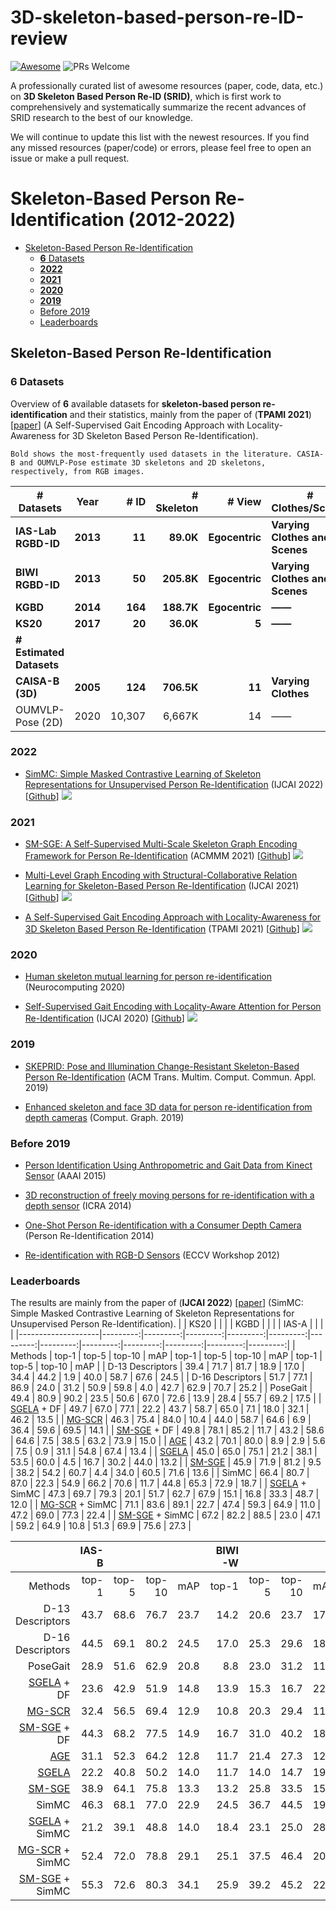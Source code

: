 # 3D-skeleton-based-person-re-ID-review
[![Awesome](https://awesome.re/badge.svg)](https://awesome.re) 
![PRs Welcome](https://img.shields.io/badge/PRs-Welcome-green) 

A professionally curated list of awesome resources (paper, code, data, etc.) on **3D Skeleton Based Person Re-ID (SRID)**, which is first work to comprehensively and systematically summarize the recent advances of SRID research to the best of our knowledge.

We will continue to update this list with the newest resources. If you find any missed resources (paper/code) or errors, please feel free to open an issue or make a pull request.

# Skeleton-Based Person Re-Identification (2012-2022) <!-- omit in toc --> 

<!-- vscode-markdown-toc -->
- [Skeleton-Based Person Re-Identification](#skeleton-based-person-re-identification)
  - [**6** Datasets](#6-datasets)
  - [**2022**](#2022)
  - [**2021**](#2021)
  - [**2020**](#2020)
  - [**2019**](#2019)
  - [Before 2019](#before-2019)
  - [Leaderboards](#leaderboards)

<!-- vscode-markdown-toc-config
	numbering=true
	autoSave=true
	/vscode-markdown-toc-config -->
<!-- /vscode-markdown-toc -->



##  Skeleton-Based Person Re-Identification
### **6** Datasets
Overview of **6** available datasets for **skeleton-based person re-identification** and their statistics, mainly from the paper of (**TPAMI 2021**) [[paper](https://arxiv.org/abs/2009.03671)] (A Self-Supervised Gait Encoding Approach with Locality-Awareness for 3D Skeleton Based Person Re-Identification). 
```
Bold shows the most-frequently used datasets in the literature. CASIA-B and OUMVLP-Pose estimate 3D skeletons and 2D skeletons, respectively, from RGB images.
```
| **# Datasets**           | **Year** | **# ID** | **# Skeleton** |     **# View** | **# Clothes/Scenes**           |
|--------------------------|:--------:|---------:|---------------:|---------------:|--------------------------------|
| **IAS-Lab RGBD-ID**      | **2013** |   **11** |      **89.0K** | **Egocentric** | **Varying Clothes and Scenes** |
| **BIWI RGBD-ID**         | **2013** |   **50** |     **205.8K** | **Egocentric** | **Varying Clothes and Scenes** |
| **KGBD**                 | **2014** |  **164** |     **188.7K** | **Egocentric** | **——**                         |
| **KS20**                 | **2017** |   **20** |      **36.0K** |          **5** | **——**                         |
| **# Estimated Datasets** |          |          |                |                |                                |
| **CAISA-B (3D)**         | **2005** |  **124** |     **706.5K** |         **11** | **Varying Clothes**            |
| OUMVLP-Pose (2D)         |   2020   |   10,307 |         6,667K |             14 | ——                             |


### **2022**
- [SimMC: Simple Masked Contrastive Learning of Skeleton Representations for Unsupervised Person Re-Identification](https://doi.org/10.48550/arXiv.2204.09826) (IJCAI 2022) [[Github](https://github.com/Kali-Hac/SimMC)] ![](https://img.shields.io/github/stars/Kali-Hac/SimMC.svg?style=social)

### **2021**
 - [SM-SGE: A Self-Supervised Multi-Scale Skeleton Graph Encoding Framework for Person Re-Identification](https://doi.org/10.1145/3474085.3475330) (ACMMM 2021) [[Github](https://github.com/Kali-Hac/SM-SGE)] ![](https://img.shields.io/github/stars/Kali-Hac/SM-SGE.svg?style=social)

- [Multi-Level Graph Encoding with Structural-Collaborative Relation Learning for Skeleton-Based Person Re-Identification](https://doi.org/10.48550/arXiv.2204.09826) (IJCAI 2021) [[Github](https://github.com/Kali-Hac/MG-SCR)] ![](https://img.shields.io/github/stars/Kali-Hac/MG-SCR.svg?style=social)

- [A Self-Supervised Gait Encoding Approach with Locality-Awareness for 3D Skeleton Based Person Re-Identification](https://arxiv.org/abs/2009.03671) (TPAMI 2021) [[Github](https://github.com/Kali-Hac/Locality-Awareness-SGE)] ![](https://img.shields.io/github/stars/Kali-Hac/Locality-Awareness-SGE.svg?style=social)

### **2020**
- [Human skeleton mutual learning for person re-identification](https://doi.org/10.1016/j.neucom.2019.12.120) (Neurocomputing 2020)

- [Self-Supervised Gait Encoding with Locality-Aware Attention for Person Re-Identification](https://doi.org/10.24963/ijcai.2020/125) (IJCAI 2020) [[Github](https://github.com/Kali-Hac/SGE-LA)] ![](https://img.shields.io/github/stars/Kali-Hac/SGE-LA.svg?style=social)

### **2019**
- [SKEPRID: Pose and Illumination Change-Resistant Skeleton-Based Person Re-Identification](https://doi.org/10.1145/3243217) (ACM Trans. Multim. Comput. Commun. Appl. 2019)

- [Enhanced skeleton and face 3D data for person re-identification from depth cameras](https://doi.org/10.24963/ijcai.2020/125) (Comput. Graph. 2019)

### Before 2019
- [Person Identification Using Anthropometric and Gait Data from Kinect Sensor](http://www.aaai.org/ocs/index.php/AAAI/AAAI15/paper/view/9680) (AAAI 2015)

- [3D reconstruction of freely moving persons for re-identification with a depth sensor](https://doi.org/10.24963/ijcai.2020/125) (ICRA 2014)

- [One-Shot Person Re-identification with a Consumer Depth Camera](https://doi.org/10.1007/978-1-4471-6296-4\_8) (Person Re-Identification 2014)

- [Re-identification with RGB-D Sensors](https://doi.org/10.1007/978-3-642-33863-2\_43) (ECCV Workshop 2012)

###  Leaderboards
The results are mainly from the paper of (**IJCAI 2022**) [[paper](https://doi.org/10.48550/arXiv.2204.09826)] (SimMC: Simple Masked Contrastive Learning of Skeleton Representations for Unsupervised Person Re-Identification). 
|                    |     KS20 |          |          |          |     KGBD |          |          |          |    IAS-A |          |          |          |
|--------------------|---------:|---------:|---------:|---------:|---------:|---------:|---------:|---------:|---------:|---------:|---------:|---------:|
| Methods            |    top-1 |    top-5 |   top-10 |      mAP |    top-1 |    top-5 |   top-10 |      mAP |    top-1 |    top-5 |   top-10 |      mAP |
| D-13 Descriptors   |     39.4 |     71.7 |     81.7 |     18.9 |     17.0 |     34.4 |     44.2 |      1.9 |     40.0 |     58.7 |     67.6 |     24.5 |
| D-16 Descriptors   |     51.7 |     77.1 |     86.9 |     24.0 |     31.2 |     50.9 |     59.8 |      4.0 |     42.7 |     62.9 |     70.7 |     25.2 |
| PoseGait           |     49.4 |     80.9 |     90.2 |     23.5 |     50.6 |     67.0 |     72.6 |     13.9 |     28.4 |     55.7 |     69.2 |     17.5 |
| [SGELA](https://github.com/Kali-Hac/Locality-Awareness-SGE) + DF         |     49.7 |     67.0 |     77.1 |     22.2 |     43.7 |     58.7 |     65.0 |      7.1 |     18.0 |     32.1 |     46.2 |     13.5 |
| [MG-SCR](https://github.com/Kali-Hac/MG-SCR)             |     46.3 |     75.4 |     84.0 |     10.4 |     44.0 |     58.7 |     64.6 |      6.9 |     36.4 |     59.6 |     69.5 |     14.1 |
| [SM-SGE](https://github.com/Kali-Hac/SM-SGE) + DF        |     49.8 |     78.1 |     85.2 |     11.7 |     43.2 |     58.6 |     64.6 |      7.5 |     38.5 |     63.2 |     73.9 |     15.0 |
| [AGE](https://github.com/Kali-Hac/SGE-LA)                |     43.2 |     70.1 |     80.0 |      8.9 |      2.9 |      5.6 |      7.5 |      0.9 |     31.1 |     54.8 |     67.4 |     13.4 |
| [SGELA](https://github.com/Kali-Hac/Locality-Awareness-SGE)              |     45.0 |     65.0 |     75.1 |     21.2 |     38.1 |     53.5 |     60.0 |      4.5 |     16.7 |     30.2 |     44.0 |     13.2 |
| [SM-SGE](https://github.com/Kali-Hac/SM-SGE)             |     45.9 |     71.9 |     81.2 |      9.5 |     38.2 |     54.2 |     60.7 |      4.4 |     34.0 |     60.5 |     71.6 |     13.6 |
| SimMC   | 66.4 | 80.7 | 87.0 | 22.3 | 54.9 | 66.2 | 70.6 | 11.7 | 44.8 | 65.3 | 72.9 | 18.7 |
| [SGELA](https://github.com/Kali-Hac/Locality-Awareness-SGE) + SimMC  |     47.3 |     69.7 |     79.3 |     20.1 |     51.7 |     62.7 |     67.9 |     15.1 |     16.8 |     33.3 |     48.7 |     12.0 |
| [MG-SCR](https://github.com/Kali-Hac/MG-SCR) + SimMC |     71.1 |     83.6 |     89.1 |     22.7 |     47.4 |     59.3 |     64.9 |     11.0 |     47.2 |     69.0 |     77.3 |     22.4 |
| [SM-SGE](https://github.com/Kali-Hac/SM-SGE) + SimMC |     67.2 |     82.2 |     88.5 |     23.0 |     47.1 |     59.2 |     64.9 |     10.8 |     51.3 |     69.9 |     75.6 |     27.3 |

|                    |    IAS-B |          |          |          |   BIWI-W |          |          |          |   BIWI-S |          |          |          |
|-------------------:|---------:|---------:|---------:|---------:|---------:|---------:|---------:|---------:|---------:|---------:|---------:|---------:|
| Methods            |    top-1 |    top-5 |   top-10 |      mAP |    top-1 |    top-5 |   top-10 |      mAP |    top-1 |    top-5 |   top-10 |      mAP |
| D-13 Descriptors   |     43.7 |     68.6 |     76.7 |     23.7 |     14.2 |     20.6 |     23.7 |     17.2 |     28.3 |     53.1 |     65.9 |     13.1 |
| D-16 Descriptors   |     44.5 |     69.1 |     80.2 |     24.5 |     17.0 |     25.3 |     29.6 |     18.8 |     32.6 |     55.7 |     68.3 |     16.7 |
| PoseGait           |     28.9 |     51.6 |     62.9 |     20.8 |      8.8 |     23.0 |     31.2 |     11.1 |     14.0 |     40.7 |     56.7 |      9.9 |
| [SGELA](https://github.com/Kali-Hac/Locality-Awareness-SGE) + DF         |     23.6 |     42.9 |     51.9 |     14.8 |     13.9 |     15.3 |     16.7 |     22.9 |     29.2 |     65.2 |     73.8 |     23.5 |
| [MG-SCR](https://github.com/Kali-Hac/MG-SCR)             |     32.4 |     56.5 |     69.4 |     12.9 |     10.8 |     20.3 |     29.4 |     11.9 |     20.1 |     46.9 |     64.1 |      7.6 |
| [SM-SGE](https://github.com/Kali-Hac/SM-SGE) + DF        |     44.3 |     68.2 |     77.5 |     14.9 |     16.7 |     31.0 |     40.2 |     18.7 |     34.8 |     60.6 |     71.5 |     12.8 |
| [AGE](https://github.com/Kali-Hac/SGE-LA)                |     31.1 |     52.3 |     64.2 |     12.8 |     11.7 |     21.4 |     27.3 |     12.6 |     25.1 |     43.1 |     61.6 |      8.9 |
| [SGELA](https://github.com/Kali-Hac/Locality-Awareness-SGE)             |     22.2 |     40.8 |     50.2 |     14.0 |     11.7 |     14.0 |     14.7 |     19.0 |     25.8 |     51.8 |     64.4 | 15.1 |
| [SM-SGE](https://github.com/Kali-Hac/SM-SGE)             |     38.9 |     64.1 |     75.8 |     13.3 |     13.2 |     25.8 |     33.5 |     15.2 |     31.3 |     56.3 |     69.1 |     10.1 |
| SimMC   | 46.3 | 68.1 | 77.0 | 22.9 | 24.5 | 36.7 | 44.5 | 19.9 | 41.7 | 66.6 | 76.8 |     12.3 |
| [SGELA](https://github.com/Kali-Hac/Locality-Awareness-SGE) + SimMC  |     21.2 |     39.1 |     48.8 |     14.0 |     18.4 |     23.1 |     25.0 |     28.7 |     51.8 |     71.3 |     74.4 |     43.3 |
| [MG-SCR](https://github.com/Kali-Hac/MG-SCR) + SimMC |     52.4 |     72.0 |     78.8 |     29.1 |     25.1 |     37.5 |     46.4 |     20.3 |     28.3 |     51.6 |     64.8 |     10.9 |
| [SM-SGE](https://github.com/Kali-Hac/SM-SGE) + SimMC |     55.3 |     72.6 |     80.3 |     34.1 |     25.9 |     39.2 |     45.2 |     22.4 |     42.6 |     64.8 |     76.2 |     15.4 |
